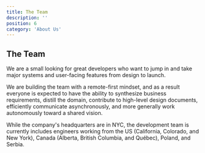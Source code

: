 ```yaml
---
title: The Team
description: ''
position: 6
category: 'About Us'
---
```


## The Team

We are a small looking for great developers who want to jump in and take major systems and user-facing features from
design to launch.

We are building the team with a remote-first mindset, and as a result everyone is expected to have the ability
to synthesize business requirements, distill the domain, contribute to high-level design documents, efficiently
communicate asynchronously, and more generally work autonomously toward a shared vision.

While the company's headquarters are in NYC, the development team is currently includes engineers working from
the US (California, Colorado, and New York), Canada (Alberta, British Columbia, and Québec), Poland, and Serbia.
